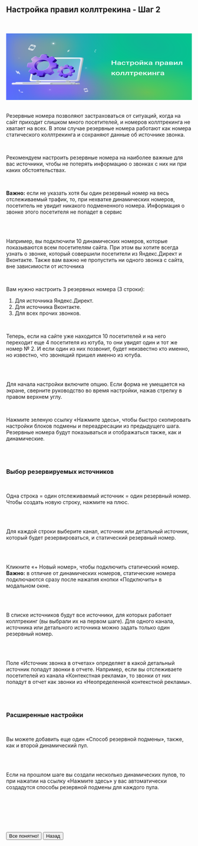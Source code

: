 ## Настройка правил коллтрекина - Шаг 2

<br>
<br>

<img src="step3.svg" alt="" width="100%" height="180px"/>

<br>
<br>

Резервные номера позволяют застраховаться от ситуаций, когда на сайт приходит слишком много посетителей, и номеров коллтрекинга не хватает на всех. В этом случае резервные номера работают как номера статического коллтрекинга и сохраняют данные об источнике звонка.

<br>

Рекомендуем настроить резервные номера на наиболее важные для вас источники, чтобы не потерять информацию о звонках с них ни при каких обстоятельствах.

<br>

**Важно:** если не указать хотя бы один резервный номер на весь отслеживаемый трафик, то, при нехватке динамических номеров, посетитель не увидит никакого подмененного номера. Информация о звонке этого посетителя не попадет в сервис

<br>
<br>

<Alert>Например, вы подключили 10 динамических номеров, которые показываются всем посетителям сайта. При этом вы хотите всегда узнать о звонке, который совершили посетители из Яндекс.Директ и Вконтакте. Также вам важно не пропустить ни одного звонка с сайта, вне зависимости от источника

<br>

Вам нужно настроить 3 резервных номера (3 строки):
1. Для источника Яндекс.Директ.
2. Для источника Вконтакте.
3. Для всех прочих звонков.

<br>

Теперь, если на сайте уже находится 10 посетителей и на него переходит еще 4 посетителя из ютуба, то они увидят один и тот же номер № 2. И если один из них позвонит, будет неизвестно кто именно, но известно, что звонящий пришел именно из ютуба.
</Alert>

<br>
<br>

Для начала настройки включите опцию. Если форма не умещается на экране, сверните руководство во время настройки, нажав стрелку в правом верхнем углу.

<br>

Нажмите зеленую ссылку «Нажмите здесь», чтобы быстро скопировать настройки блоков подмены и переадресации из предыдущего шага. Резервные номера будут показываться и отображаться также, как и динамические.

<br>
<br>

### Выбор резервируемых источников

<br>

Одна строка = один отслеживаемый источник = один резервный номер. Чтобы создать новую строку, нажмите на плюс.

<br>
<br>

Для каждой строки выберите канал, источник или детальный источник, который будет резервироваться, и статический резервный номер.

<br>
<br>

Кликните «+ Новый номер», чтобы подключить статический номер. **Важно:** в отличие от динамических номеров, статические номера подключаются сразу после нажатия кнопки «Подключить» в модальном окне.

<br>
<br>

В списке источников будут все источники, для которых работает коллтрекинг (вы выбрали их на первом шаге). Для одного канала, источника или детального источника можно задать только один резервный номер.

<br>
<br>

<Alert>Поле «Источник звонка в отчетах» определяет в какой детальный источник попадут звонки в отчете. Например, если вы отслеживаете посетителей из канала «Контекстная реклама», то звонки от них попадут в отчет как звонки из «Неопределенной контекстной рекламы».</Alert>


<br>
<br>

### Расширенные настройки

<br>

Вы можете добавить еще один «Способ резервной подмены», также, как и второй динамический пул.

<br>
<br>

<Alert>Если на прошлом шаге вы создали несколько динамических пулов, то при нажатии на ссылку «Нажмите здесь» у вас автоматически создадутся способы резервной подмены для каждого пула.</Alert>

<br>
<br>
<br>
<br>
<br>

<button is_close_btn="true" b_type="fill" b_theme="primary">Все понятно!</button> <button b_to="/call-tracking/rules/step24.md" b_type="outline" b_theme="secondary">Назад</button> 